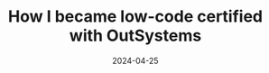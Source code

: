 ---
title: How I became low-code certified with OutSystems
date: 2024-04-25
description: I followed in the footsteps of many other OutSystems developers and completed the exam to become a certified Associate Reactive Developer. This exam focuses on the fundamentals of OutSystems reactive web and mobile application development, and is for developers new to the OutSystems platform. Here are some of my takeaways from preparing for the exam, and tips to help you prepare for and pass your own certification journey.
image: low-code-certified.png
tags: [low-code, certifications]
externalUrl: https://dev.to/outsystems/how-i-became-low-code-certified-with-outsystems-nbj
---
